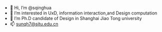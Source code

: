 - 👋 Hi, I’m @sqinghua
- 👀 I’m interested in UxD, information interaction,and Design computation
- 🌱 I’m Ph.D candidate of Design in Shanghai Jiao Tong university
- 📫 sunqh7@sjtu.edu.cn
<!---
sqinghua/sqinghua is a ✨ special ✨ repository because its `README.md` (this file) appears on your GitHub profile.
You can click the Preview link to take a look at your changes.
- 💞️ I’m looking to collaborate with other majors who interested in my research direction
- 📝cv：https://sqinghua.github.io/
--->
